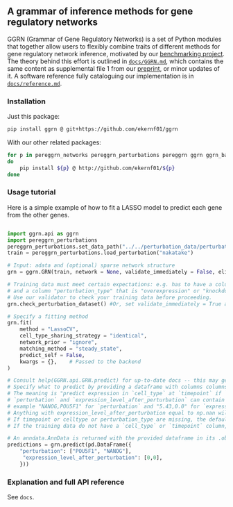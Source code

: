## A grammar of inference methods for gene regulatory networks

GGRN (Grammar of Gene Regulatory Networks) is a set of Python modules that together allow users to flexibly combine traits of different methods for gene regulatory network inference, motivated by our [benchmarking project](https://github.com/ekernf01/perturbation_benchmarking). The theory behind this effort is outlined in [`docs/GGRN.md`](https://github.com/ekernf01/ggrn/blob/main/docs/GGRN.md), which contains the same content as supplemental file 1 from our [preprint](https://www.biorxiv.org/content/10.1101/2023.07.28.551039v1), or minor updates of it. A software reference fully cataloguing our implementation is in [`docs/reference.md`](https://github.com/ekernf01/ggrn/blob/main/docs/reference.md).

### Installation

Just this package:

```bash
pip install ggrn @ git+https://github.com/ekernf01/ggrn
```

With our other related packages:

```bash
for p in pereggrn_networks pereggrn_perturbations pereggrn ggrn ggrn_backend2 geneformer_embeddings
do
    pip install ${p} @ http://github.com/ekernf01/${p}
done
```

### Usage tutorial

Here is a simple example of how to fit a LASSO model to predict each gene from the other genes. 

```python

import ggrn.api as ggrn
import pereggrn_perturbations
pereggrn_perturbations.set_data_path("../../perturbation_data/perturbations")
train = pereggrn_perturbations.load_perturbation("nakatake")

# Input: adata and (optional) sparse network structure
grn = ggrn.GRN(train, network = None, validate_immediately = False, eligible_regulators = train.var_names) 

# Training data must meet certain expectations: e.g. has to have a column "perturbation" specifying which gene is perturbed
# and a column "perturbation_type" that is "overexpression" or "knockdown" or "knockout".
# Use our validator to check your training data before proceeding.  
grn.check_perturbation_dataset() #Or, set validate_immediately = True above

# Specify a fitting method
grn.fit(
    method = "LassoCV",
    cell_type_sharing_strategy = "identical",
    network_prior = "ignore",
    matching_method = "steady_state",
    predict_self = False,   
    kwargs = {},    # Passed to the backend
)

# Consult help(GGRN.api.GRN.predict) for up-to-date docs -- this may get out of date more easily. 
# Specify what to predict by providing a dataframe with columns columns `cell_type`, `timepoint`, `perturbation_type`, `perturbation`, and `expression_level_after_perturbation`.
# The meaning is "predict expression in `cell_type` at `timepoint` if `perturbation` were set to `expression_level_after_perturbation`". Some details and defaults:
# `perturbation` and `expression_level_after_perturbation` can contain comma-separated strings for multi-gene perturbations, for 
# example "NANOG,POU5F1" for `perturbation` and "5.43,0.0" for `expression_level_after_perturbation`. 
# Anything with expression_level_after_perturbation equal to np.nan will be treated as a control, no matter the name.
# If timepoint or celltype or perturbation_type are missing, the default is to copy them from the top row of self.train.obs.
# If the training data do not have a `cell_type` or `timepoint` column, then those *must* be omitted. Sorry; this is for backwards compatibility.

# An anndata.AnnData is returned with the provided dataframe in its .obs slot.
predictions = grn.predict(pd.DataFrame({
    "perturbation": ["POU5F1", "NANOG"],
     "expression_level_after_perturbation": [0,0],
    }))
```

### Explanation and full API reference

See `docs`.
